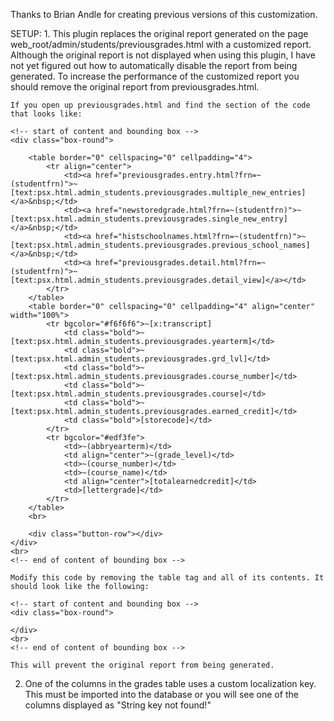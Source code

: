 Thanks to Brian Andle for creating previous versions of this customization.

SETUP:
1.
    This plugin replaces the original report generated on the page web_root/admin/students/previousgrades.html with a customized report.
    Although the original report is not displayed when using this plugin, I have not yet figured out how to automatically disable the report from being generated.
    To increase the performance of the customized report you should remove the original report from previousgrades.html.

    If you open up previousgrades.html and find the section of the code that looks like:

    <!-- start of content and bounding box -->
    <div class="box-round">

        <table border="0" cellspacing="0" cellpadding="4">
            <tr align="center">
                <td><a href="previousgrades.entry.html?frn=~(studentfrn)">~[text:psx.html.admin_students.previousgrades.multiple_new_entries]</a>&nbsp;</td>
                <td><a href="newstoredgrade.html?frn=~(studentfrn)">~[text:psx.html.admin_students.previousgrades.single_new_entry]</a>&nbsp;</td>
                <td><a href="histschoolnames.html?frn=~(studentfrn)">~[text:psx.html.admin_students.previousgrades.previous_school_names]</a>&nbsp;</td>
                <td><a href="previousgrades.detail.html?frn=~(studentfrn)">~[text:psx.html.admin_students.previousgrades.detail_view]</a></td>
            </tr>
        </table>
        <table border="0" cellspacing="0" cellpadding="4" align="center" width="100%">
            <tr bgcolor="#f6f6f6">~[x:transcript]
                <td class="bold">~[text:psx.html.admin_students.previousgrades.yearterm]</td>
                <td class="bold">~[text:psx.html.admin_students.previousgrades.grd_lvl]</td>
                <td class="bold">~[text:psx.html.admin_students.previousgrades.course_number]</td>
                <td class="bold">~[text:psx.html.admin_students.previousgrades.course]</td>
                <td class="bold">~[text:psx.html.admin_students.previousgrades.earned_credit]</td>
                <td class="bold">[storecode]</td>
            </tr>
            <tr bgcolor="#edf3fe">
                <td>~(abbryearterm)</td>
                <td align="center">~(grade_level)</td>
                <td>~(course_number)</td>
                <td>~(course_name)</td>
                <td align="center">[totalearnedcredit]</td>
                <td>[lettergrade]</td>
            </tr>
        </table>
        <br>

        <div class="button-row"></div>
    </div>
    <br>
    <!-- end of content of bounding box -->

    Modify this code by removing the table tag and all of its contents. It should look like the following:

    <!-- start of content and bounding box -->
    <div class="box-round">

    </div>
    <br>
    <!-- end of content of bounding box -->

    This will prevent the original report from being generated.

2.
    One of the columns in the grades table uses a custom localization key. This must be imported into the database or you will see one of the columns displayed as "String key not found!"
